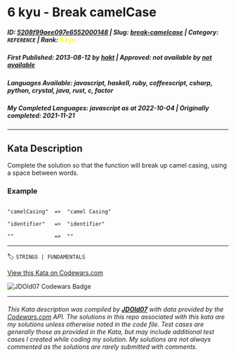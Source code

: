 # 6 kyu - Break camelCase

##### **ID**: [5208f99aee097e6552000148](https://www.codewars.com/kata/5208f99aee097e6552000148) | **Slug**: [break-camelcase](https://www.codewars.com/kata/5208f99aee097e6552000148) | **Category**: `REFERENCE` | **Rank**: <span style="color:yellow">6 kyu</span>

##### **First Published**: 2013-08-12 ***by*** [hakt](https://www.codewars.com/users/hakt) | **Approved**: *not available* ***by*** [*not available*](*https://www.codewars.com*)

##### **Languages Available**: javascript, haskell, ruby, coffeescript, csharp, python, crystal, java, rust, c, factor

##### **My Completed Languages**: javascript ***as at*** 2022-10-04 | **Originally completed**: 2021-11-21

---

## Kata Description


Complete the solution so that the function will break up camel casing, using a space between words.



### Example 



```

"camelCasing"  =>  "camel Casing"

"identifier"   =>  "identifier"

""             =>  ""

```

---


🏷 `STRINGS | FUNDAMENTALS`


[View this Kata on Codewars.com](https://www.codewars.com/kata/5208f99aee097e6552000148)

![](https://www.codewars.com/users/jdold07/badges/large "JDOld07 Codewars Badge")

---

###### *This Kata description was compiled by [**JDOld07**](https://tpstech.dev) with data provided by the [Codewars.com](https://www.codewars.com) API.  The solutions in this repo associated with this kata are my solutions unless otherwise noted in the code file.  Test cases are generally those as provided in the Kata, but may include additional test cases I created while coding my solution.  My solutions are not always commented as the solutions are rarely submitted with comments.*
